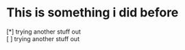 # This is something i did before

[*] trying another stuff out                
[ ] trying another stuff out                